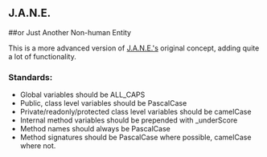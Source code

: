 ## J.A.N.E.
##or Just Another Non-human Entity

This is a more advanced version of [J.A.N.E.'s](https://www.github.com/malechus/jane) original concept, adding quite a lot of functionality.

### Standards:
- Global variables should be ALL_CAPS
- Public, class level variables should be PascalCase
- Private/readonly/protected class level variables should be camelCase
- Internal method variables should be prepended with _underScore
- Method names should always be PascalCase
- Method signatures should be PascalCase where possible, camelCase where not.